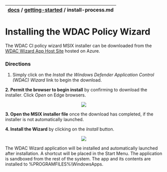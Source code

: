 | [docs](..)  / [getting-started](.) / install-process.md
|:---|

# Installing the WDAC Policy Wizard

The WDAC CI policy wizard MSIX installer can be downloaded from the [WDAC Wizard App Host Site](https://bit.ly/3koHwYs) hosted on Azure. 

### Directions

  1. Simply click on the _Install the Windows Defender Application Control (WDAC) Wizard_ link to begin the download. 

**2. Permit the browser to begin install** by confirming to download the installer. Click _Open_ on Edge browsers. 

<div style="text-align:center"><img src=".../imgs/download-instructions-1.png" /></div>

**3. Open the MSIX installer file** once the download has completed, if the installer is not automatically launched. 

**4. Install the Wizard** by clicking on the _Install_ button. 

<div style="text-align:center"><img src=".../imgs/download-instructions-2.png" /></div>


The WDAC Wizard application will be installed and automatically launched after installation. A shortcut will be placed in the Start Menu. The application is sandboxed from the rest of the system. The app and its contents are installed to %PROGRAMFILES%\WindowsApps\.
